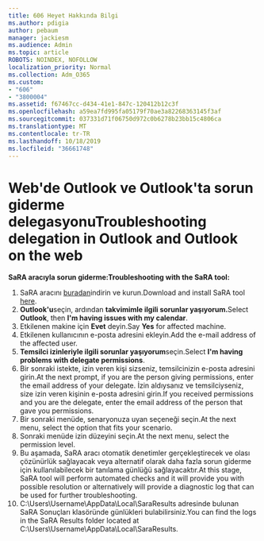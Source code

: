 ```yaml
---
title: 606 Heyet Hakkında Bilgi
ms.author: pdigia
author: pebaum
manager: jackiesm
ms.audience: Admin
ms.topic: article
ROBOTS: NOINDEX, NOFOLLOW
localization_priority: Normal
ms.collection: Adm_O365
ms.custom:
- "606"
- "3800004"
ms.assetid: f67467cc-d434-41e1-847c-120412b12c3f
ms.openlocfilehash: a59ea7fd995fa05179f70ae3a82268363145f3af
ms.sourcegitcommit: 037331d71f06750d972c0b6278b23bb15c4806ca
ms.translationtype: MT
ms.contentlocale: tr-TR
ms.lasthandoff: 10/18/2019
ms.locfileid: "36661748"
---
```

# <a name="troubleshooting-delegation-in-outlook-and-outlook-on-the-web"></a><span data-ttu-id="b3e1d-102">Web'de Outlook ve Outlook'ta sorun giderme delegasyonu</span><span class="sxs-lookup"><span data-stu-id="b3e1d-102">Troubleshooting delegation in Outlook and Outlook on the web</span></span>

<span data-ttu-id="b3e1d-103">**SaRA aracıyla sorun giderme:**</span><span class="sxs-lookup"><span data-stu-id="b3e1d-103">**Troubleshooting with the SaRA tool:**</span></span>

1. <span data-ttu-id="b3e1d-104">SaRA aracını [buradan](https://aka.ms/SaRA-SkypeForBusinessSignIn)indirin ve kurun.</span><span class="sxs-lookup"><span data-stu-id="b3e1d-104">Download and install SaRA tool [here](https://aka.ms/SaRA-SkypeForBusinessSignIn).</span></span>
1. <span data-ttu-id="b3e1d-105">**Outlook'u**seçin, ardından **takvimimle ilgili sorunlar yaşıyorum.**</span><span class="sxs-lookup"><span data-stu-id="b3e1d-105">Select **Outlook**, then **I'm having issues with my calendar**.</span></span>
1. <span data-ttu-id="b3e1d-106">Etkilenen makine için **Evet** deyin.</span><span class="sxs-lookup"><span data-stu-id="b3e1d-106">Say **Yes** for affected machine.</span></span>
1. <span data-ttu-id="b3e1d-107">Etkilenen kullanıcının e-posta adresini ekleyin.</span><span class="sxs-lookup"><span data-stu-id="b3e1d-107">Add the e-mail address of the affected user.</span></span>
1. <span data-ttu-id="b3e1d-108">**Temsilci izinleriyle ilgili sorunlar yaşıyorum**seçin.</span><span class="sxs-lookup"><span data-stu-id="b3e1d-108">Select **I'm having problems with delegate permissions**.</span></span>
1. <span data-ttu-id="b3e1d-109">Bir sonraki istekte, izin veren kişi sizseniz, temsilcinizin e-posta adresini girin.</span><span class="sxs-lookup"><span data-stu-id="b3e1d-109">At the next prompt, if you are the person giving permissions, enter the email address of your delegate.</span></span> <span data-ttu-id="b3e1d-110">İzin aldıysanız ve temsilciyseniz, size izin veren kişinin e-posta adresini girin.</span><span class="sxs-lookup"><span data-stu-id="b3e1d-110">If you received permissions and you are the delegate, enter the email address of the person that gave you permissions.</span></span>
1. <span data-ttu-id="b3e1d-111">Bir sonraki menüde, senaryonuza uyan seçeneği seçin.</span><span class="sxs-lookup"><span data-stu-id="b3e1d-111">At the next menu, select the option that fits your scenario.</span></span>
1. <span data-ttu-id="b3e1d-112">Sonraki menüde izin düzeyini seçin.</span><span class="sxs-lookup"><span data-stu-id="b3e1d-112">At the next menu, select the permission level.</span></span>
1. <span data-ttu-id="b3e1d-113">Bu aşamada, SaRA aracı otomatik denetimler gerçekleştirecek ve olası çözünürlük sağlayacak veya alternatif olarak daha fazla sorun giderme için kullanılabilecek bir tanılama günlüğü sağlayacaktır.</span><span class="sxs-lookup"><span data-stu-id="b3e1d-113">At this stage, SaRA tool will perform automated checks and it will provide you with possible resolution or alternatively will provide a diagnostic log that can be used for further troubleshooting.</span></span>
1. <span data-ttu-id="b3e1d-114">C:\Users\Username\AppData\Local\SaraResults adresinde bulunan SaRA Sonuçları klasöründe günlükleri bulabilirsiniz.</span><span class="sxs-lookup"><span data-stu-id="b3e1d-114">You can find the logs in the SaRA Results folder located at C:\Users\Username\AppData\Local\SaraResults.</span></span>
